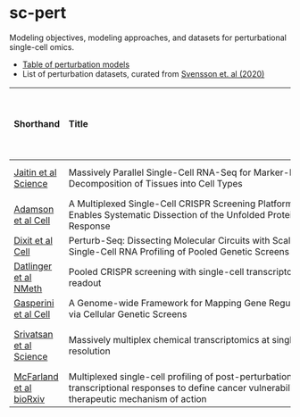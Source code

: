 # sc-pert

Modeling objectives, modeling approaches, and datasets for perturbational single-cell omics.

* [Table of perturbation models](https://docs.google.com/spreadsheets/d/1nqNg0DW1-Om7WtvRS20q-6b28usVRv5czOcxgj83Sgg/)
* List of perturbation datasets, curated from [Svensson et. al (2020)](https://doi.org/10.1093/database/baaa073)



| Shorthand                                                  | Title&nbsp;&nbsp;&nbsp;&nbsp;&nbsp;&nbsp;&nbsp;&nbsp;&nbsp;&nbsp;&nbsp;&nbsp;&nbsp;&nbsp;&nbsp;&nbsp;&nbsp;&nbsp;&nbsp;&nbsp;&nbsp;&nbsp;&nbsp;&nbsp;&nbsp;&nbsp;&nbsp;&nbsp;&nbsp;&nbsp;&nbsp;&nbsp;&nbsp;&nbsp;&nbsp;&nbsp;&nbsp;&nbsp;&nbsp;&nbsp;&nbsp;&nbsp;&nbsp;&nbsp;&nbsp;&nbsp;&nbsp;&nbsp;&nbsp;&nbsp;&nbsp;&nbsp;&nbsp;&nbsp;&nbsp;&nbsp;&nbsp;&nbsp;&nbsp;&nbsp;&nbsp;&nbsp;&nbsp;&nbsp;&nbsp;&nbsp;&nbsp;&nbsp;&nbsp;&nbsp;&nbsp;&nbsp;&nbsp;&nbsp;&nbsp;&nbsp;&nbsp;&nbsp;&nbsp;&nbsp;&nbsp;&nbsp;&nbsp;&nbsp;&nbsp;&nbsp;&nbsp;&nbsp;&nbsp;&nbsp;&nbsp;&nbsp;&nbsp;&nbsp;&nbsp;&nbsp;&nbsp;&nbsp;&nbsp;&nbsp;                                                                                                                                                 |     Date | Reported cells total   | Organism     | Tissue   | Technique   | Data location   |   Panel size | Measurement   | Cell source                            |   Disease | Contrasts             |   Developmental stage |   Number of reported cell types or clusters | Cell clustering   | Pseudotime   | RNA Velocity   | PCA   | tSNE   |   H5AD location | Isolation            |   BC --> Cell ID _OR_ BC --> Cluster ID |
|------------------------------------------------------------|-------------------------------------------------------------------------------------------------------------------------------------------------------|----------|------------------------|--------------|----------|-------------|-----------------|--------------|---------------|----------------------------------------|-----------|-----------------------|-----------------------|---------------------------------------------|-------------------|--------------|----------------|-------|--------|-----------------|----------------------|-----------------------------------------|
| [Jaitin et al Science](doi.org/10.1126/science.1247651)    | Massively Parallel Single-Cell RNA-Seq for Marker-Free Decomposition of Tissues into Cell Types                                                       | 20140214 | 4,468                  | Mouse        | Spleen   | MARS-seq    | GSE54006        |          nan | RNA-seq       | CD11c+ enriched splenocytes            |       nan | nan                   |                   nan |                                           9 | Yes               | No           | nan            | No    | No     |             nan | Sorting (FACS)       |                                     nan |
| [Adamson et al Cell](doi.org/10.1016/j.cell.2016.11.048)   | A Multiplexed Single-Cell CRISPR Screening Platform Enables Systematic Dissection of the Unfolded Protein Response                                    | 20161215 | 86,000                 | Human        | nan      | Perturb-seq | GSE90546        |          nan | RNA-seq       | nan                                    |       nan | nan                   |                   nan |                                         nan | nan               | nan          | nan            | nan   | Yes    |             nan | nan                  |                                     nan |
| [Dixit et al Cell](doi.org/10.1016/j.cell.2016.11.038)     | Perturb-Seq: Dissecting Molecular Circuits with Scalable Single-Cell RNA Profiling of Pooled Genetic Screens                                          | 20161215 | 200,000                | Human, Mouse | Culture  | Perturb-seq | GSE90063        |          nan | RNA-seq       | BMDCs, K562                            |       nan | nan                   |                   nan |                                         nan | nan               | nan          | nan            | nan   | No     |             nan | Nanodroplet dilution |                                     nan |
| [Datlinger et al NMeth](doi.org/10.1038/nmeth.4177)        | Pooled CRISPR screening with single-cell transcriptome readout                                                                                        | 20170118 | 5,905                  | Human, Mouse | Culture  | CROP-seq    | GSE92872        |          nan | RNA-seq       | HEK293T, 3T3, Jurkat                   |       nan | nan                   |                   nan |                                         nan | nan               | nan          | nan            | nan   | No     |             nan | nan                  |                                     nan |
| [Gasperini et al Cell](doi.org/10.1016/j.cell.2018.11.029) | A Genome-wide Framework for Mapping Gene Regulation via Cellular Genetic Screens                                                                      | 20190103 | 207,324                | Human        | Culture  | CROP-seq    | nan             |          nan | RNA-seq       | nan                                    |       nan | nan                   |                   nan |                                         nan | nan               | nan          | nan            | nan   | nan    |             nan | nan                  |                                     nan |
| [Srivatsan et al Science](doi.org/10.1126/science.aax6234) | Massively multiplex chemical transcriptomics at single-cell resolution                                                                                | 20191206 | 650,000                | Human        | Culture  | sci-Plex    | GSE139944       |          nan | RNA-seq       | Cancer cell lines A549, K562, and MCF7 |       nan | 5,000 drug conditions |                   nan |                                           3 | Yes               | Yes          | No             | Yes   | No     |             nan | nan                  |                                     nan |
| [McFarland et al bioRxiv](doi.org/10.1101/868752)          | Multiplexed single-cell profiling of post-perturbation transcriptional responses to define cancer vulnerabilities and therapeutic mechanism of action | 20191209 | nan                    | Human        | Culture  | MIX-seq     | nan             |          nan | RNA-seq       | nan                                    |       nan | nan                   |                   nan |                                         nan | nan               | nan          | nan            | nan   | nan    |             nan | nan                  |                                     nan |
